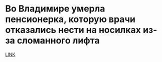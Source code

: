 # Во Владимире умерла пенсионерка, которую врачи отказались нести на носилках из-за сломанного лифта



[LINK](https://varlamov.ru/3684304.html)
